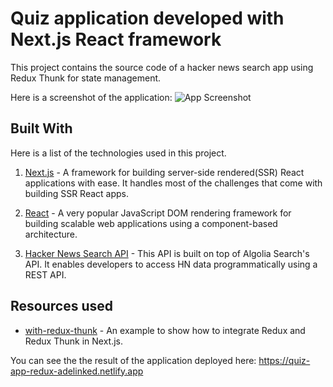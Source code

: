 # Quiz application developed with Next.js React framework

This project contains the source code of a hacker news search app using Redux Thunk for state management.

Here is a screenshot of the application:
![App Screenshot](https://i.postimg.cc/qRrmCGSB/Screenshot-1.png)

## Built With

Here is a list of the technologies used in this project.

1. [Next.js](https://learnnextjs.com/) - A framework for building server-side rendered(SSR) React applications with ease. It handles most of the challenges that come with building SSR React apps.

2. [React](https://reactjs.org/) - A very popular JavaScript DOM rendering framework for building scalable web applications using a component-based architecture.

3. [Hacker News Search API](https://hn.algolia.com/api/) -
   This API is built on top of Algolia Search's API. It enables developers to access HN data programmatically using a REST API.

## Resources used

- [with-redux-thunk](https://github.com/vercel/next.js/tree/canary/examples/with-redux-thunk) - An example to show how to integrate Redux and Redux Thunk in Next.js.

You can see the the result of the application deployed here: https://quiz-app-redux-adelinked.netlify.app
